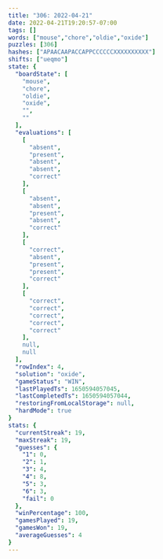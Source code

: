 ```yaml
---
title: "306: 2022-04-21"
date: 2022-04-21T19:20:57-07:00
tags: []
words: ["mouse","chore","oldie","oxide"]
puzzles: [306]
hashes: ["APAACAAPACCAPPCCCCCCXXXXXXXXXX"]
shifts: ["ueqmo"]
state: {
  "boardState": [
    "mouse",
    "chore",
    "oldie",
    "oxide",
    "",
    ""
  ],
  "evaluations": [
    [
      "absent",
      "present",
      "absent",
      "absent",
      "correct"
    ],
    [
      "absent",
      "absent",
      "present",
      "absent",
      "correct"
    ],
    [
      "correct",
      "absent",
      "present",
      "present",
      "correct"
    ],
    [
      "correct",
      "correct",
      "correct",
      "correct",
      "correct"
    ],
    null,
    null
  ],
  "rowIndex": 4,
  "solution": "oxide",
  "gameStatus": "WIN",
  "lastPlayedTs": 1650594057045,
  "lastCompletedTs": 1650594057044,
  "restoringFromLocalStorage": null,
  "hardMode": true
}
stats: {
  "currentStreak": 19,
  "maxStreak": 19,
  "guesses": {
    "1": 0,
    "2": 1,
    "3": 4,
    "4": 8,
    "5": 3,
    "6": 3,
    "fail": 0
  },
  "winPercentage": 100,
  "gamesPlayed": 19,
  "gamesWon": 19,
  "averageGuesses": 4
}
---
```


<!-- more -->
